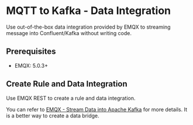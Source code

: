 # MQTT to Kafka - Data Integration

Use out-of-the-box data integration provided by EMQX to streaming message into Confluent/Kafka without writing code.

## Prerequisites

- EMQX: 5.0.3+

## Create Rule and Data Integration

Use EMQX REST to create a rule and data integration.

You can refer to [EMQX - Stream Data into Apache Kafka](https://docs.emqx.com/en/enterprise/v5.0/data-integration/data-bridge-kafka.html) for more details. It is a better way to create a data bridge.
